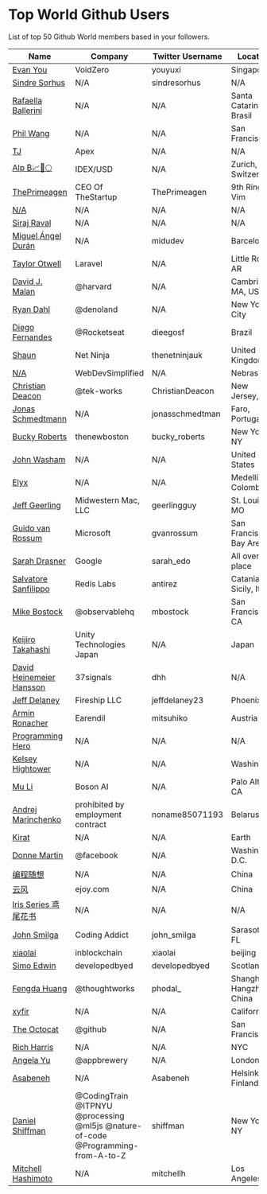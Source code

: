 # Top World Github Users

List of top 50 Github World members based in your followers.

<!-- START TOP USERS -->
| Name | Company | Twitter Username | Location | Repositories |
|------|---------|------------------|----------|--------------|
| [Evan You](https://github.com/yyx990803) | VoidZero | youyuxi | Singapore | 198 |
| [Sindre Sorhus](https://github.com/sindresorhus) | N/A | sindresorhus | N/A | 1119 |
| [Rafaella Ballerini](https://github.com/rafaballerini) | N/A | N/A | Santa Catarina, Brasil | 59 |
| [Phil Wang](https://github.com/lucidrains) | N/A | N/A | San Francisco | 362 |
| [TJ](https://github.com/tj) | Apex | N/A | N/A | 296 |
| [Alp ₿📈🚀🌕](https://github.com/IDouble) | IDEX/USD | N/A | Zurich, Switzerland | 61 |
| [ThePrimeagen](https://github.com/ThePrimeagen) | CEO Of TheStartup | ThePrimeagen | 9th Ring, Vim | 228 |
| [N/A](https://github.com/CodeWithHarry) | N/A | N/A | N/A | 38 |
| [Siraj Raval](https://github.com/llSourcell) | N/A | N/A | N/A | 482 |
| [Miguel Ángel Durán](https://github.com/midudev) | N/A | midudev | Barcelona | 207 |
| [Taylor Otwell](https://github.com/taylorotwell) | Laravel | N/A | Little Rock, AR | 32 |
| [David J. Malan](https://github.com/dmalan) | @harvard | N/A | Cambridge, MA, USA | 22 |
| [Ryan Dahl](https://github.com/ry) | @denoland  | N/A | New York City | 61 |
| [Diego Fernandes](https://github.com/diego3g) | @Rocketseat  | dieegosf | Brazil | 75 |
| [Shaun](https://github.com/iamshaunjp) | Net Ninja | thenetninjauk | United Kingdom | 141 |
| [N/A](https://github.com/WebDevSimplified) | WebDevSimplified | N/A | Nebraska | 226 |
| [Christian Deacon](https://github.com/gamemann) | @tek-works | ChristianDeacon | New Jersey, US | 173 |
| [Jonas Schmedtmann](https://github.com/jonasschmedtmann) | N/A | jonasschmedtman | Faro, Portugal | 7 |
| [Bucky Roberts](https://github.com/buckyroberts) | thenewboston | bucky_roberts | New York, NY | 45 |
| [John Washam](https://github.com/jwasham) | N/A | N/A | United States | 30 |
| [Elyx](https://github.com/elyxdev) | N/A | N/A | Medellín, Colombia. | 14 |
| [Jeff Geerling](https://github.com/geerlingguy) | Midwestern Mac, LLC | geerlingguy | St. Louis, MO | 304 |
| [Guido van Rossum](https://github.com/gvanrossum) | Microsoft | gvanrossum | San Francisco Bay Area | 26 |
| [Sarah Drasner](https://github.com/sdras) | Google | sarah_edo | All over the place | 102 |
| [Salvatore Sanfilippo](https://github.com/antirez) | Redis Labs | antirez | Catania, Sicily, Italy | 94 |
| [Mike Bostock](https://github.com/mbostock) | @observablehq  | mbostock | San Francisco, CA | 87 |
| [Keijiro Takahashi](https://github.com/keijiro) | Unity Technologies Japan | N/A | Japan | 881 |
| [David Heinemeier Hansson](https://github.com/dhh) | 37signals | dhh | N/A | 4 |
| [Jeff Delaney](https://github.com/codediodeio) | Fireship LLC | jeffdelaney23 | Phoenix, AZ | 65 |
| [Armin Ronacher](https://github.com/mitsuhiko) | Earendil | mitsuhiko | Austria | 314 |
| [Programming Hero](https://github.com/ProgrammingHero1) | N/A | N/A | N/A | 914 |
| [Kelsey Hightower](https://github.com/kelseyhightower) | N/A | N/A | Washington | 195 |
| [Mu Li](https://github.com/mli) | Boson AI | N/A | Palo Alto, CA | 20 |
| [Andrej Marinchenko](https://github.com/BEPb) | prohibited by employment contract | noname85071193 | Belarus | 43 |
| [Kirat](https://github.com/hkirat) | N/A | N/A | Earth | 142 |
| [Donne Martin](https://github.com/donnemartin) | @facebook | N/A | Washington, D.C. | 27 |
| [编程随想](https://github.com/programthink) | N/A | N/A | China | 5 |
| [云风](https://github.com/cloudwu) | ejoy.com | N/A | China | 138 |
| [Iris Series 鸢尾花书](https://github.com/Visualize-ML) | N/A | N/A | N/A | 10 |
| [John Smilga](https://github.com/john-smilga) | Coding Addict | john_smilga | Sarasota, FL | 259 |
| [xiaolai](https://github.com/xiaolai) | inblockchain | xiaolai | beijing | 68 |
| [Simo Edwin](https://github.com/developedbyed) | developedbyed | developedbyed | Scotland | 20 |
| [Fengda Huang](https://github.com/phodal) | @thoughtworks | phodal_ | Shanghai / Hangzhou, China | 369 |
| [xyfir](https://github.com/MrXyfir) | N/A | N/A | California | 6 |
| [The Octocat](https://github.com/octocat) | @github | N/A | San Francisco | 8 |
| [Rich Harris](https://github.com/Rich-Harris) | N/A | N/A | NYC | 391 |
| [Angela Yu](https://github.com/angelabauer) | @appbrewery | N/A | London, UK | 46 |
| [Asabeneh](https://github.com/Asabeneh) | N/A | Asabeneh | Helsinki, Finland | 178 |
| [Daniel Shiffman](https://github.com/shiffman) | @CodingTrain @ITPNYU @processing  @ml5js @nature-of-code @Programming-from-A-to-Z  | shiffman | New York, NY | 172 |
| [Mitchell Hashimoto](https://github.com/mitchellh) | N/A | mitchellh | Los Angeles, CA | 112 |
<!-- END TOP USERS -->
